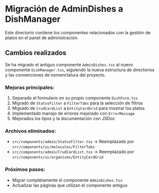 # Migración de AdminDishes a DishManager

Este directorio contiene los componentes relacionados con la gestión de platos en el panel de administración.

## Cambios realizados

Se ha migrado el antiguo componente `AdminDishes.tsx` al nuevo componente `DishManager.tsx`, siguiendo la nueva estructura de directorios y las convenciones de nomenclatura del proyecto.

### Mejoras principales:

1. Separado el formulario en su propio componente `DishForm.tsx`
2. Migrado de `StatusFilter` a `FilterTabs` para la selección de filtros
3. Migrado de `CrudCardList` a `EntityCardGrid` para mostrar los platos
4. Implementado manejo de errores mejorado con `ErrorMessage`
5. Mejorados los tipos y la documentación con JSDoc

### Archivos eliminados:

- `src/components/admin/StatusFilter.tsx` → Reemplazado por `src/components/ui/molecules/FilterTabs`
- `src/components/admin/CrudCardList.tsx` → Reemplazado por `src/components/ui/organisms/EntityCardGrid`

### Próximos pasos:

- Migrar completamente el componente `AdminDishes.tsx`
- Actualizar las páginas que utilizan el componente antiguo
